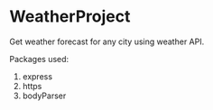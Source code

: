 # WeatherProject
Get weather forecast for any city using weather API.

Packages used:
1. express
2. https
3. bodyParser
